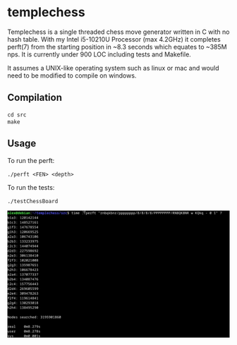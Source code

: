 # templechess
Templechess is a single threaded chess move generator written in C with no hash table. With my Intel i5-10210U Processor (max 4.2GHz) it completes perft(7) from the starting position in ~8.3 seconds which equates to ~385M nps. It is currently under 900 LOC including tests and Makefile.

It assumes a UNIX-like operating system such as linux or mac and would need to be modified to compile on windows.

## Compilation
```
cd src
make
```

## Usage
To run the perft:
```
./perft <FEN> <depth>
```
To run the tests:
```
./testChessBoard
```

![](perft(7).png)
